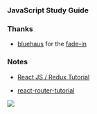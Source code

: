 ### JavaScript Study Guide



### Thanks 

* [bluehaus](http://codepen.io/bluehaus/) for the [fade-in](http://codepen.io/bluehaus/pen/EfGyi)

### Notes

* [React JS / Redux Tutorial](https://www.youtube.com/watch?v=DiLVAXlVYR0)

* [react-router-tutorial](https://github.com/reactjs/react-router-tutorial)

![](http://i.imgur.com/DUiL9yn.png)

